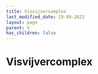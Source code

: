 ```yaml
---
title: Visvijvercomplex
last_modified_date: 19-09-2023
layout: page
parent: V
has_children: false
---
```


Visvijvercomplex
================

